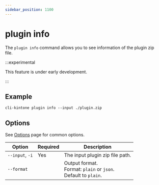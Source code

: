 ```yaml
---
sidebar_position: 1100
---
```


# plugin info

The `plugin info` command allows you to see information of the plugin zip file.

:::experimental

This feature is under early development.

:::

## Example

```shell
cli-kintone plugin info --input ./plugin.zip
```

## Options

See [Options](/guide/options) page for common options.

| Option          | Required | Description                                                           |
| --------------- | -------- | --------------------------------------------------------------------- |
| `--input`, `-i` | Yes      | The input plugin zip file path.                                       |
| `--format`      |          | Output format.<br/>Format: `plain` or `json`.<br/>Default to `plain`. |
